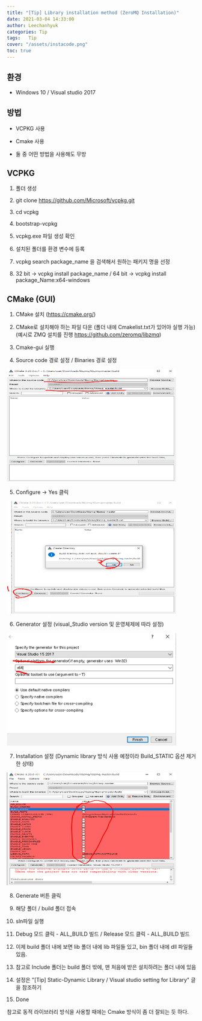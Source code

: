 ```yaml
---
title: "[Tip] Library installation method (ZeroMQ Installation)"
date: 2021-03-04 14:33:00
author: Leechanhyuk
categories: Tip
tags:	Tip
cover: "/assets/instacode.png"
toc: true
---
```


## 환경

 - Windows 10 / Visual studio 2017

## 방법

 - VCPKG 사용

 - Cmake 사용

 - 둘 중 어떤 방법을 사용해도 무방

## VCPKG

 1. 폴더 생성

 2. git clone https://github.com/Microsoft/vcpkg.git

 3. cd vcpkg

 4. bootstrap-vcpkg

 5. vcpkg.exe 파일 생성 확인

 6. 설치된 폴더를 환경 변수에 등록

 7. vcpkg search package_name 을 검색해서 원하는 패키지 명을 선정

 8. 32 bit -> vcpkg install package_name / 64 bit -> vcpkg install package_Name:x64-windows

## CMake (GUI)

 1. CMake 설치 (https://cmake.org/)

 2. CMake로 설치해야 하는 파일 다운 (폴더 내에 Cmakelist.txt가 있어야 실행 가능) (예시로 ZMQ 설치를 진행 https://github.com/zeromq/libzmq)

 3. Cmake-gui 실행

 4. Source code 경로 설정 / Binaries 경로 설정

 <img src="/_posts/Error/20210304/cmake.png" width="450px" height="300px" title="MAE" alt="MAE">
 
 5. Configure -> Yes 클릭

 <img src="/_posts/Error/20210304/configure.png" width="450px" height="300px" title="MAE" alt="MAE">

 6. Generator 설정 (visual_Studio version 및 운영체제에 따라 설정)

 <img src="/_posts/Error/20210304/generater.png" width="450px" height="300px" title="MAE" alt="MAE">

 7. Installation 설정 (Dynamic library 방식 사용 예정이라 Build_STATIC 옵션 제거한 상태)

 <img src="/_posts/Error/20210304/done.png" width="450px" height="300px" title="MAE" alt="MAE">

 8. Generate 버튼 클릭

 9. 해당 폴더 / build 폴더 접속

 10. sln파일 실행

 11. Debug 모드 클릭 - ALL_BUILD 빌드 / Release 모드 클릭 - ALL_BUILD 빌드

 12. 이제 build 폴더 내에 보면 lib 폴더 내에 lib 파일들 있고, bin 폴더 내에 dll 파일들 있음.

 13. 참고로 Include 폴더는 build 폴더 밖에, 맨 처음에 받은 설치하려는 폴더 내에 있음

 14. 설정은 "[Tip] Static-Dynamic Library / Visual studio setting for Library" 글을 참조하기

 15. Done

 참고로 동적 라이브러리 방식을 사용할 때에는 Cmake 방식이 좀 더 잘되는 듯 하다.

 



